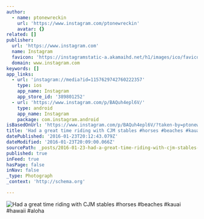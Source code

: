 ```yaml
---
author:
  - name: ptonewreckin
    url: 'https://www.instagram.com/ptonewreckin'
    avatar: {}
related: []
publisher:
  url: 'https://www.instagram.com'
  name: Instagram
  favicon: 'https://instagramstatic-a.akamaihd.net/h1/images/ico/favicon.ico/7cdab0872b15.ico'
  domain: www.instagram.com
keywords: []
app_links:
  - url: 'instagram://media?id=1157629742760222357'
    type: ios
    app_name: Instagram
    app_store_id: '389801252'
  - url: 'https://www.instagram.com/p/BAQuh4epl6V/'
    type: android
    app_name: Instagram
    package: com.instagram.android
isBasedOnUrl: 'https://www.instagram.com/p/BAQuh4epl6V/?taken-by=ptonewreckin'
title: 'Had a great time riding with CJM stables #horses #beaches #kauai #hawaii #aloha'
datePublished: '2016-01-23T20:12:43.079Z'
dateModified: '2016-01-23T20:09:00.066Z'
sourcePath: _posts/2016-01-23-had-a-great-time-riding-with-cjm-stables-horses-beaches-k.md
published: true
inFeed: true
hasPage: false
inNav: false
_type: Photograph
_context: 'http://schema.org'

---
```

![Had a great time riding with CJM stables &num;horses &num;beaches &num;kauai &num;hawaii &num;aloha](https://scontent.cdninstagram.com/hphotos-xat1/t51.2885-15/s640x640/sh0.08/e35/12357495_477002055836265_91136703_n.jpg)